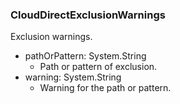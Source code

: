 ### CloudDirectExclusionWarnings
Exclusion warnings.

- pathOrPattern: System.String
  - Path or pattern of exclusion.
- warning: System.String
  - Warning for the path or pattern.
